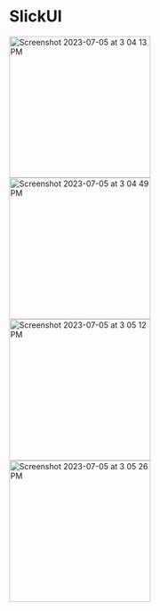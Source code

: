 # SlickUI
<img width="254" alt="Screenshot 2023-07-05 at 3 04 13 PM" src="https://github.com/lux-coded/SlickUI/assets/67863747/520405c6-d3f0-44b1-a247-40fb70adf326">
<img width="254" alt="Screenshot 2023-07-05 at 3 04 49 PM" src="https://github.com/lux-coded/SlickUI/assets/67863747/96d37033-2426-45ad-a524-9bfbb425a3a2">
<img width="254" alt="Screenshot 2023-07-05 at 3 05 12 PM" src="https://github.com/lux-coded/SlickUI/assets/67863747/1f6c2983-2581-4cda-aae3-9f210e9e5c0a">
<img width="254" alt="Screenshot 2023-07-05 at 3 05 26 PM" src="https://github.com/lux-coded/SlickUI/assets/67863747/691163f5-157e-4cad-8967-03b9adb23f23">
